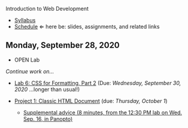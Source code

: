 Introduction to Web Development

- [Syllabus](syllabus.md)
- [Schedule](schedule.md)   &lArr; here be: slides, assignments, and related links

## Monday, September 28, 2020

- OPEN Lab

*Continue work on...*

- [Lab 6: CSS for Formatting, Part 2](lab06-css-for-formatting2/instructions.md) (Due: *Wednesday, September 30, 2020* ...longer than usual!)

- [Project 1: Classic HTML Document](project01-classic-html-document/instructions.md) (due: *Thursday, October 1*)
  - [Supplemental advice (8 minutes, from the 12:30 PM lab on Wed. Sep. 16, in Panopto)](https://rochester.hosted.panopto.com/Panopto/Pages/Viewer.aspx?id=30f73266-f475-4c59-8bb3-ac380141b409)

